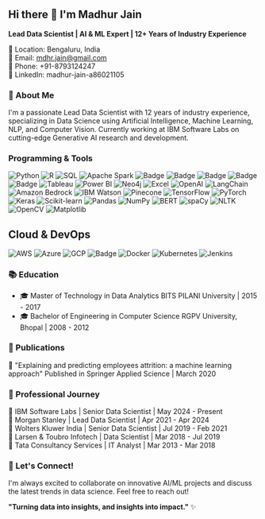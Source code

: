 ## Hi there 👋 I'm Madhur Jain

**Lead Data Scientist | AI & ML Expert | 12+ Years of Industry Experience**

📍 Location: Bengaluru, India \
📧 Email: mdhr.jain@gmail.com \
📱 Phone: +91-8793124247 \
🔗 LinkedIn: madhur-jain-a86021105 

### 🚀 About Me
I'm a passionate Lead Data Scientist with 12 years of industry experience, specializing in Data Science using Artificial Intelligence, Machine Learning, NLP, and Computer Vision. Currently working at IBM Software Labs on cutting-edge Generative AI research and development.


### Programming & Tools
<div class="badge-container">
    <img src="https://img.shields.io/badge/Python-3776AB?style=for-the-badge&logo=python&logoColor=white" alt="Python">
    <img src="https://img.shields.io/badge/R-276DC3?style=for-the-badge&logo=r&logoColor=white" alt="R">
    <img src="https://img.shields.io/badge/SQL-336791?style=for-the-badge&logo=postgresql&logoColor=white" alt="SQL">
    <img src="https://img.shields.io/badge/Apache_Spark-E25A1C?style=for-the-badge&logo=apache-spark&logoColor=white" alt="Apache Spark">
    <img src="https://img.shields.io/badge/LangGraph--orange?style=for-the-badge&logo=bitrise" alt="Badge">
    <img src="https://img.shields.io/badge/Milvus-Vector%20DB-00b5c6?style=for-the-badge&logo=bitrise" alt="Badge">
    <img src="https://img.shields.io/badge/Agentic-AI-9ec600?style=for-the-badge&logo=bitrise" alt="Badge">
    <img src="https://img.shields.io/badge/MCP-Model%20Context%20Protocol-pink?style=for-the-badge&logo=bitrise" alt="Badge">
    <img src="https://img.shields.io/badge/RAG-retrieval%20augmented%20generation-6d69ff?style=for-the-badge&logo=bitrise" alt="Badge">
    <img src="https://img.shields.io/badge/Tableau-E97627?style=for-the-badge&logo=tableau&logoColor=white" alt="Tableau">
    <img src="https://img.shields.io/badge/PowerBI-F2C811?style=for-the-badge&logo=power-bi&logoColor=black" alt="Power BI">
    <img src="https://img.shields.io/badge/Neo4j-4581C3?style=for-the-badge&logo=neo4j&logoColor=white" alt="Neo4j">
    <img src="https://img.shields.io/badge/Excel-217346?style=for-the-badge&logo=microsoft-excel&logoColor=white" alt="Excel">
    <img src="https://img.shields.io/badge/OpenAI-412991?style=for-the-badge&logo=openai&logoColor=white" alt="OpenAI">
    <img src="https://img.shields.io/badge/LangChain-121212?style=for-the-badge&logo=chainlink&logoColor=white" alt="LangChain">
    <img src="https://img.shields.io/badge/Amazon_Bedrock-FF9900?style=for-the-badge&logo=amazon-aws&logoColor=white" alt="Amazon Bedrock">
    <img src="https://img.shields.io/badge/IBM_Watson-1261FE?style=for-the-badge&logo=ibm&logoColor=white" alt="IBM Watson">
    <img src="https://img.shields.io/badge/Pinecone-000000?style=for-the-badge&logo=pinecone&logoColor=white" alt="Pinecone">
    <img src="https://img.shields.io/badge/TensorFlow-FF6F00?style=for-the-badge&logo=tensorflow&logoColor=white" alt="TensorFlow">
    <img src="https://img.shields.io/badge/PyTorch-EE4C2C?style=for-the-badge&logo=pytorch&logoColor=white" alt="PyTorch">
    <img src="https://img.shields.io/badge/Keras-D00000?style=for-the-badge&logo=keras&logoColor=white" alt="Keras">
    <img src="https://img.shields.io/badge/scikit_learn-F7931E?style=for-the-badge&logo=scikit-learn&logoColor=white" alt="Scikit-learn">
    <img src="https://img.shields.io/badge/pandas-150458?style=for-the-badge&logo=pandas&logoColor=white" alt="Pandas">
    <img src="https://img.shields.io/badge/numpy-013243?style=for-the-badge&logo=numpy&logoColor=white" alt="NumPy">
    <img src="https://img.shields.io/badge/BERT-4285F4?style=for-the-badge&logo=google&logoColor=white" alt="BERT">
    <img src="https://img.shields.io/badge/spaCy-09A3D5?style=for-the-badge&logo=spacy&logoColor=white" alt="spaCy">
    <img src="https://img.shields.io/badge/NLTK-154f3c?style=for-the-badge&logo=python&logoColor=white" alt="NLTK">
    <img src="https://img.shields.io/badge/OpenCV-5C3EE8?style=for-the-badge&logo=opencv&logoColor=white" alt="OpenCV">
    <img src="https://img.shields.io/badge/Matplotlib-11557c?style=for-the-badge&logo=matplotlib&logoColor=white" alt="Matplotlib">
  </div>

  <h2>Cloud & DevOps</h2>
  <div class="badge-container">
    <img src="https://img.shields.io/badge/AWS-232F3E?style=for-the-badge&logo=amazon-aws&logoColor=white" alt="AWS">
    <img src="https://img.shields.io/badge/Azure-0078D4?style=for-the-badge&logo=microsoft-azure&logoColor=white" alt="Azure">
    <img src="https://img.shields.io/badge/GCP-4285F4?style=for-the-badge&logo=google-cloud&logoColor=white" alt="GCP">
    <img src="https://img.shields.io/badge/IBM-Cloud-3a3432?style=for-the-badge&logo=bitrise" alt="Badge">
    <img src="https://img.shields.io/badge/Docker-2496ED?style=for-the-badge&logo=docker&logoColor=white" alt="Docker">
    <img src="https://img.shields.io/badge/Kubernetes-326CE5?style=for-the-badge&logo=kubernetes&logoColor=white" alt="Kubernetes">
    <img src="https://img.shields.io/badge/Jenkins-D24939?style=for-the-badge&logo=jenkins&logoColor=white" alt="Jenkins">
  </div>
  
### 📚 Education
* 🎓 Master of Technology in Data Analytics
BITS PILANI University | 2015 - 2017
* 🎓 Bachelor of Engineering in Computer Science
RGPV University, Bhopal | 2008 - 2012

### 📖 Publications
📄 "Explaining and predicting employees attrition: a machine learning approach"
Published in Springer Applied Science | March 2020

### 💼 Professional Journey
🏢 IBM Software Labs | Senior Data Scientist | May 2024 - Present \
🏢 Morgan Stanley | Lead Data Scientist | Apr 2021 - Apr 2024 \
🏢 Wolters Kluwer India | Senior Data Scientist | Jul 2019 - Feb 2021 \
🏢 Larsen & Toubro Infotech | Data Scientist | Mar 2018 - Jul 2019 \
🏢 Tata Consultancy Services | IT Analyst | Mar 2013 - Mar 2018

### 🤝 Let's Connect!
I'm always excited to collaborate on innovative AI/ML projects and discuss the latest trends in data science. Feel free to reach out!

**"Turning data into insights, and insights into impact."** ✨
